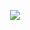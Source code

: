 <p align="center">
<img src="https://media4.giphy.com/media/v1.Y2lkPTc5MGI3NjExMjN2eGg3amM1enpxcXV2YjVjNTQxNHk2M2RtN3YweHozaTRrNjJtbiZlcD12MV9pbnRlcm5hbF9naWZfYnlfaWQmY3Q9Zw/I5zzHMlThCP8jNEVNu/giphy.gif">
</p>





<!--
**Capt-Rong/Capt-Rong** is a ✨ _special_ ✨ repository because its `README.md` (this file) appears on your GitHub profile.

Here are some ideas to get you started:

- 🔭 I’m currently working on ...
- 🌱 I’m currently learning ...
- 👯 I’m looking to collaborate on ...
- 🤔 I’m looking for help with ...
- 💬 Ask me about ...
- 📫 How to reach me: ...
- 😄 Pronouns: ...
- ⚡ Fun fact: ...
-->
